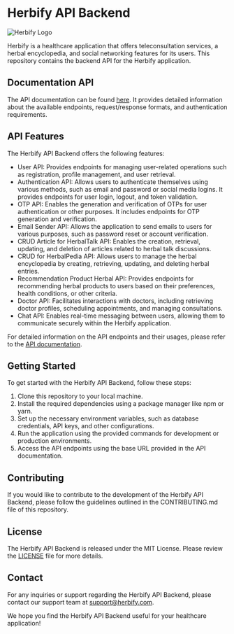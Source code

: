 # Herbify API Backend

![Herbify Logo](https://storage.googleapis.com/herbify/herbify-logo.png)

Herbify is a healthcare application that offers teleconsultation services, a herbal encyclopedia, and social networking features for its users. This repository contains the backend API for the Herbify application.

## Documentation API

The API documentation can be found [here](https://documenter.getpostman.com/view/13869778/2s93sgYAuX). It provides detailed information about the available endpoints, request/response formats, and authentication requirements.

## API Features

The Herbify API Backend offers the following features:

- User API: Provides endpoints for managing user-related operations such as registration, profile management, and user retrieval.
- Authentication API: Allows users to authenticate themselves using various methods, such as email and password or social media logins. It provides endpoints for user login, logout, and token validation.
- OTP API: Enables the generation and verification of OTPs for user authentication or other purposes. It includes endpoints for OTP generation and verification.
- Email Sender API: Allows the application to send emails to users for various purposes, such as password reset or account verification.
- CRUD Article for HerbalTalk API: Enables the creation, retrieval, updating, and deletion of articles related to herbal talk discussions.
- CRUD for HerbalPedia API: Allows users to manage the herbal encyclopedia by creating, retrieving, updating, and deleting herbal entries.
- Recommendation Product Herbal API: Provides endpoints for recommending herbal products to users based on their preferences, health conditions, or other criteria.
- Doctor API: Facilitates interactions with doctors, including retrieving doctor profiles, scheduling appointments, and managing consultations.
- Chat API: Enables real-time messaging between users, allowing them to communicate securely within the Herbify application.

For detailed information on the API endpoints and their usages, please refer to the [API documentation](https://documenter.getpostman.com/view/13869778/2s93sgYAuX).

## Getting Started

To get started with the Herbify API Backend, follow these steps:

1. Clone this repository to your local machine.
2. Install the required dependencies using a package manager like npm or yarn.
3. Set up the necessary environment variables, such as database credentials, API keys, and other configurations.
4. Run the application using the provided commands for development or production environments.
5. Access the API endpoints using the base URL provided in the API documentation.

## Contributing

If you would like to contribute to the development of the Herbify API Backend, please follow the guidelines outlined in the CONTRIBUTING.md file of this repository.

## License

The Herbify API Backend is released under the MIT License. Please review the [LICENSE](LICENSE) file for more details.

## Contact

For any inquiries or support regarding the Herbify API Backend, please contact our support team at support@herbify.com.

We hope you find the Herbify API Backend useful for your healthcare application!
